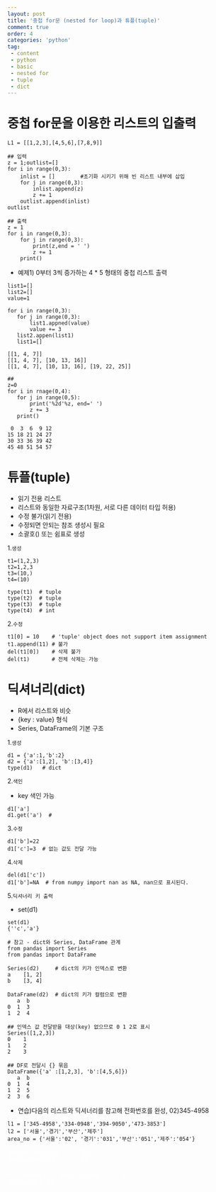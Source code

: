 ```yaml
---
layout: post
title: '중첩 for문 (nested for loop)과 튜플(tuple)'
comment: true
order: 4
categories: 'python'
tag:
 - content
 - python
 - basic
 - nested for
 - tuple
 - dict
---
```

 
# 중첩 for문을 이용한 리스트의 입출력

 ```
 L1 = [[1,2,3],[4,5,6],[7,8,9]]
 
 ## 입력    
 z = 1;outlist=[]
 for i in range(0,3):
     inlist = []        #초기화 시키기 위해 빈 리스트 내부에 삽입
     for j in range(0,3):
         inlist.append(z)
         z += 1
     outlist.append(inlist)
 outlist

 ## 출력
 z = 1
 for i in range(0,3):
     for j in range(0,3):
         print(z,end = ' ')
         z += 1
     print()
 ```

 * 예제1) 0부터 3씩 증가하는 4 * 5 형태의 중첩 리스트 출력  
 
 ```
 list1=[]
 list2=[]
 value=1
 
 for i in range(0,3):
    for j in range(0,3):
        list1.appned(value)
        value += 3
    list2.appen(list1)
    list1=[]
    
 [[1, 4, 7]]
 [[1, 4, 7], [10, 13, 16]]
 [[1, 4, 7], [10, 13, 16], [19, 22, 25]]

##
 z=0 
 for i in rnage(0,4):
    for j in range(0,5):
        print('%2d'%z, end=' ')
        z += 3
    print() 
    
  0  3  6  9 12 
 15 18 21 24 27 
 30 33 36 39 42 
 45 48 51 54 57 

 ```

# 튜플(tuple)
 - 읽기 전용 리스트
 - 리스트와 동일한 자료구조(1차원, 서로 다른 데이터 타입 허용)
 - 수정 불가(읽기 전용)
 - 수정되면 안되는 참조 생성시 필요
 - 소괄호() 또는 쉼표로 생성

1.`생성`
 ```
 t1=(1,2,3)
 t2=1,2,3
 t3=(10,)
 t4=(10)

 type(t1)  # tuple
 type(t2)  # tuple
 type(t3)  # tuple
 type(t4)  # int
 ```

2.`수정`
```
t1[0] = 10    # 'tuple' object does not support item assignment
t1.append(11) # 불가
del(t1[0])    # 삭제 불가
del(t1)       # 전체 삭제는 가능

```

# 딕셔너리(dict)
- R에서 리스트와 비슷
- {key : value} 형식
- Series, DataFrame의 기본 구조

1.`생성`
```
d1 = {'a':1,'b':2}
d2 = {'a':[1,2], 'b':[3,4]}
type(d1)   # dict
```

2.`색인`
- key 색인 가능
```
d1['a']
d1.get('a')  # 
```

3.`수정`
```
d1['b']=22
d1['c']=3  # 없는 값도 전달 가능
```

4.`삭제`
```
del(d1['c'])
d1['b']=NA  # from numpy import nan as NA, nan으로 표시된다.
```

5.`딕셔너리 키 출력`
- set(d1)  

```
set(d1)
{''c','a'}

# 참고 - dict와 Series, DataFrame 관계
from pandas import Series
from pandas import DataFrame

Series(d2)     # dict의 키가 인덱스로 변환
a    [1, 2]
b    [3, 4]

DataFrame(d2)  # dict의 키가 컬럼으로 변환
   a  b
0  1  3
1  2  4

## 인덱스 값 전달받을 대상(key) 없으므로 0 1 2로 표시
Series([1,2,3]) 
0    1
1    2
2    3

## DF로 전달시 {} 묶음
DataFrame({'a' :[1,2,3], 'b':[4,5,6]})
   a  b
0  1  4
1  2  5
2  3  6
```

* 연습)다음의 리스트와 딕셔너리를 참고해 전화번호를 완성, 02)345-4958
 ```
 l1 = ['345-4958','334-0948','394-9050','473-3853']
 l2 = ['서울','경기','부산','제주']
 area_no = {'서울':'02', '경기':'031','부산':'051','제주':'054'}
 ```
<div style="color:white">area_no.get(l2[0]) + ')' +l1[0]
</div>
<div style="color:white">area_no.get(l2[1]) + ')' +l1[1]
</div>
<br>

<div style="color:white">f1 = lambda x, y : area_no.get(y) + ')' + x
</div>
<div style="color:white">list(map(f1,l1,l2))
</div>